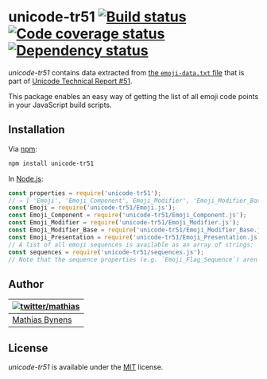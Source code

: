 # unicode-tr51 [![Build status](https://travis-ci.org/mathiasbynens/unicode-tr51.svg?branch=master)](https://travis-ci.org/mathiasbynens/unicode-tr51) [![Code coverage status](http://img.shields.io/coveralls/mathiasbynens/unicode-tr51/master.svg)](https://coveralls.io/r/mathiasbynens/unicode-tr51) [![Dependency status](https://gemnasium.com/mathiasbynens/unicode-tr51.svg)](https://gemnasium.com/mathiasbynens/unicode-tr51)

_unicode-tr51_ contains data extracted from [the `emoji-data.txt` file](http://unicode.org/Public/emoji/latest/emoji-data.txt) that is part of [Unicode Technical Report #51](http://unicode.org/reports/tr51/).

This package enables an easy way of getting the list of all emoji code points in your JavaScript build scripts.

## Installation

Via [npm](https://www.npmjs.com/):

```bash
npm install unicode-tr51
```

In [Node.js](https://nodejs.org/):

```js
const properties = require('unicode-tr51');
// → [ 'Emoji', 'Emoji_Component', Emoji_Modifier', 'Emoji_Modifier_Base', 'Emoji_Presentation' ]
const Emoji = require('unicode-tr51/Emoji.js');
const Emoji_Component = require('unicode-tr51/Emoji_Component.js');
const Emoji_Modifier = require('unicode-tr51/Emoji_Modifier.js');
const Emoji_Modifier_Base = require('unicode-tr51/Emoji_Modifier_Base.js');
const Emoji_Presentation = require('unicode-tr51/Emoji_Presentation.js');
// A list of all emoji sequences is available as an array of strings:
const sequences = require('unicode-tr51/sequences.js');
// Note that the sequence properties (e.g. `Emoji_Flag_Sequence`) aren’t (yet) exposed individually.
```

## Author

| [![twitter/mathias](https://gravatar.com/avatar/24e08a9ea84deb17ae121074d0f17125?s=70)](https://twitter.com/mathias "Follow @mathias on Twitter") |
|---|
| [Mathias Bynens](https://mathiasbynens.be/) |

## License

_unicode-tr51_ is available under the [MIT](https://mths.be/mit) license.
